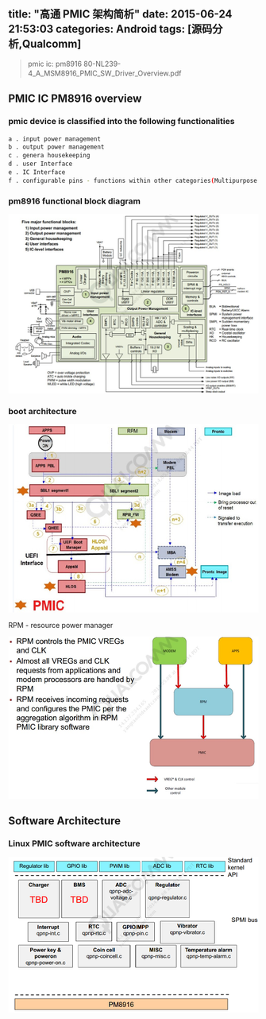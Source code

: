 title: "高通 PMIC 架构简析"
date: 2015-06-24 21:53:03
categories: Android
tags: [源码分析,Qualcomm]
---
> pmic ic: pm8916     80-NL239-4_A_MSM8916_PMIC_SW_Driver_Overview.pdf　
 

## PMIC IC PM8916 overview
### pmic device is classified into the following functionalities 
```bash
a . input power management
b . output power management
c . genera housekeeping
d . user Interface 
e . IC Interface 
f . configurable pins - functions within other categories(Multipurpose pins (MPP) and General Purpose Input Output (GPIO)).
```

<!--more-->
### pm8916 functional block diagram
![hw](image/android/qcom/pmicd1.jpg)


### boot architecture
![boot_arch](image/android/qcom/pmicd2.jpg)
     
RPM - resource power manager

![rpm](image/android/qcom/pmicd3.jpg)



## Software Architecture
### Linux PMIC software architecture
![sw_arch](image/android/qcom/pmicd4.png)

